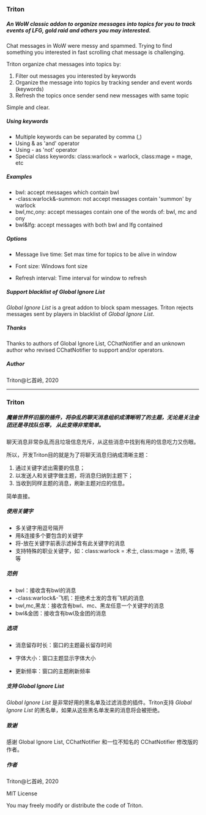 ### Triton

##### An WoW classic addon to organize messages into topics for you to track events of LFG, gold raid and others you may interested.

Chat messages in WoW were messy and spammed. Trying to find something you interested in fast scrolling chat message is challenging. 

Triton organize chat messages into topics by:

1. Filter out messages you interested by keywords
2. Organize the message into topics by tracking sender and event words (keywords)
3. Refresh the topics once sender send new messages with same topic

Simple and clear.

##### Using keywords

- Multiple keywords can be separated by comma (,)
- Using & as 'and' operator
- Using - as 'not' operator
- Special class keywords: class:warlock = warlock, class:mage = mage, etc

##### Examples

- bwl: accept messages which contain bwl
- -class:warlock&-summon: not accept messages contain 'summon' by warlock
- bwl,mc,ony: accept messages contain one of the words of: bwl, mc and ony
- bwl&lfg: accept messages with both bwl and lfg contained

##### Options

- Message live time: Set max time for topics to be alive in window

- Font size: Windows font size

- Refresh interval: Time interval for window to refresh

##### Support blacklist of *Global Ignore List*

*Global Ignore List* is a great addon to block spam messages. Triton rejects messages sent by players in blacklist of *Global Ignore List*.

##### Thanks

Thanks to authors of Global Ignore List, CChatNotifier and an unknown author who revised CChatNotifier to support and/or operators. 

##### Author

Triton@匕首岭, 2020

----

### Triton

##### 魔兽世界怀旧服的插件，将杂乱的聊天消息组织成清晰明了的主题，无论是关注金团还是寻找队伍等， 从此变得非常简单。

聊天消息非常杂乱而且垃圾信息充斥，从这些消息中找到有用的信息吃力又伤眼。

所以，开发Triton目的就是为了将聊天消息归纳成清晰主题：

1. 通过关键字滤出需要的信息；
2. 以发送人和关键字做主题，将消息归纳到主题下；
3. 当收到同样主题的消息，刷新主题对应的信息。

简单直接。

##### 使用关键字

- 多关键字用逗号隔开
- 用&连接多个要包含的关键字
- 将-放在关键字前表示滤掉含有此关键字的消息
- 支持特殊的职业关键字，如：class:warlock = 术士, class:mage = 法师, 等等

##### 范例

- bwl：接收含有bwl的消息
- -class:warlock&-飞机：拒绝术士发的含有飞机的消息
- bwl,mc,黑龙：接收含有bwl、mc、黑龙任意一个关键字的消息
- bwl&金团：接收含有bwl及金团的消息

##### 选项

- 消息留存时长：窗口的主题最长留存时间

- 字体大小：窗口主题显示字体大小

- 更新频率：窗口的主题刷新频率

##### 支持 *Global Ignore List*

*Global Ignore List* 是非常好用的黑名单及过滤消息的插件。Triton支持 *Global Ignore List* 的黑名单，如果从这些黑名单发来的消息将会被拒绝。

##### 致谢

感谢 Global Ignore List, CChatNotifier 和一位不知名的 CChatNotifier 修改版的作者。 

##### 作者

Triton@匕首岭, 2020



MIT License

You may freely modify or distribute the code of Triton.